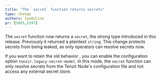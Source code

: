 ```yaml
---
title: "The `secret` function returns secrets"
type: change
authors: IyeOnline
pr: [5065,5197]
---
```


The `secret` function now returns a `secret`, the strong type introduced in this
release. Previously it returned a plaintext `string`. This change protects
secrets from being leaked, as only operators can resolve secrets now.

If you want to retain the old behavior , you can enable the configuration option
`tenzir.legacy-secret-model`. In this mode, the `secret` function can only
resolve secrets from the Tenzir Node's configuration file and not access any
external secret store.
